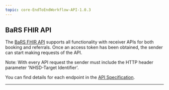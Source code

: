 ```yaml
---
topic: core-EndToEndWorkflow-API-1.0.3
---
```


## BaRS FHIR API

The [BaRS FHIR API](https://digital.nhs.uk/developer/api-catalogue/booking-and-referral-fhir/v1_0_0) supports all functionality with receiver APIs for both booking and referrals. Once an access token has been obtained, the sender can start making requests of the API. 

Note: With every API request the sender must include the HTTP header parameter 'NHSD-Target Identifier'. 

You can find details for each endpoint in the [API Specification](https://digital.nhs.uk/developer/api-catalogue/booking-and-referral-fhir/v1_0_0). 

<hr>
<br>